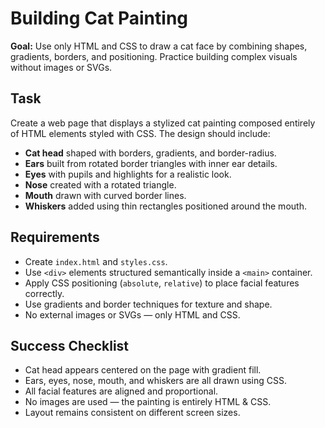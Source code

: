 # Building Cat Painting

**Goal:** Use only HTML and CSS to draw a cat face by combining shapes, gradients, borders, and positioning. Practice building complex visuals without images or SVGs.

## Task

Create a web page that displays a stylized cat painting composed entirely of HTML elements styled with CSS. The design should include:

* **Cat head** shaped with borders, gradients, and border-radius.
* **Ears** built from rotated border triangles with inner ear details.
* **Eyes** with pupils and highlights for a realistic look.
* **Nose** created with a rotated triangle.
* **Mouth** drawn with curved border lines.
* **Whiskers** added using thin rectangles positioned around the mouth.

## Requirements

* Create `index.html` and `styles.css`.
* Use `<div>` elements structured semantically inside a `<main>` container.
* Apply CSS positioning (`absolute`, `relative`) to place facial features correctly.
* Use gradients and border techniques for texture and shape.
* No external images or SVGs — only HTML and CSS.

## Success Checklist

* Cat head appears centered on the page with gradient fill.
* Ears, eyes, nose, mouth, and whiskers are all drawn using CSS.
* All facial features are aligned and proportional.
* No images are used — the painting is entirely HTML & CSS.
* Layout remains consistent on different screen sizes.
